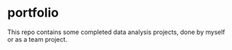 # portfolio
This repo contains some completed data analysis projects, done by myself or as a team project.
